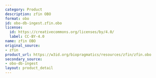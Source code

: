 ```yaml
---
category: Product
description: zfin OBO
format: obo
id: obo-db-ingest.zfin.obo
license:
  id: https://creativecommons.org/licenses/by/4.0/
  label: CC-BY-4.0
name: zfin OBO
original_source:
- zfin
product_url: https://w3id.org/biopragmatics/resources/zfin/zfin.obo
secondary_source:
- obo-db-ingest
layout: product_detail
---
```

